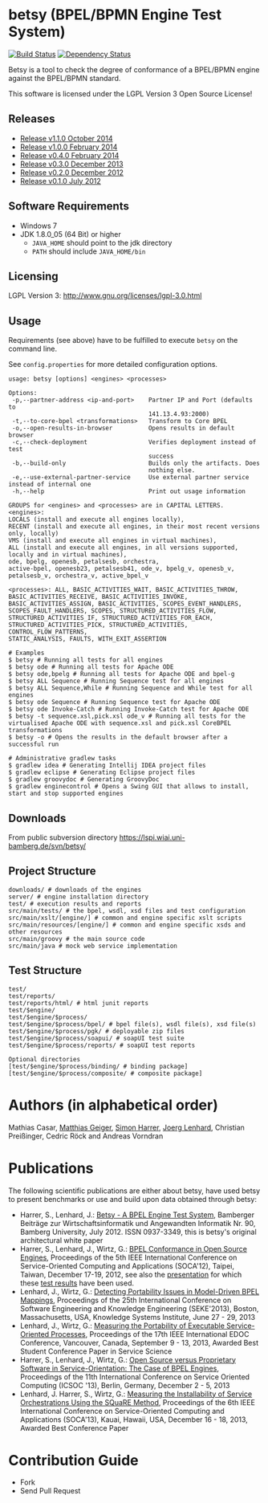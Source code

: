 # betsy (BPEL/BPMN Engine Test System)

[![Build Status](https://travis-ci.org/uniba-dsg/betsy.png?branch=master)](https://travis-ci.org/uniba-dsg/betsy)
[![Dependency Status](https://www.versioneye.com/user/projects/53b3c3b20d5bb8eb3c00001f/badge.svg?style=flat)](https://www.versioneye.com/user/projects/53b3c3b20d5bb8eb3c00001f)

Betsy is a tool to check the degree of conformance of a BPEL/BPMN engine against the BPEL/BPMN standard.

This software is licensed under the LGPL Version 3 Open Source License!

## Releases

- [Release v1.1.0 October 2014](https://github.com/uniba-dsg/betsy/archive/soca2014.zip)
- [Release v1.0.0 February 2014](https://github.com/uniba-dsg/betsy/archive/v1.0.0.zip)
- [Release v0.4.0 February 2014](https://github.com/uniba-dsg/betsy/archive/icst2014.zip)
- [Release v0.3.0 December 2013](https://github.com/uniba-dsg/betsy/archive/icsoc-2013.zip)
- [Release v0.2.0 December 2012](https://github.com/uniba-dsg/betsy/archive/soca-2012.zip)
- [Release v0.1.0 July 2012](https://github.com/uniba-dsg/betsy/archive/techrep-july-2012.zip)

## Software Requirements
- Windows 7
- JDK 1.8.0_05 (64 Bit) or higher
  - `JAVA_HOME` should point to the jdk directory
  - `PATH` should include `JAVA_HOME/bin`

## Licensing
LGPL Version 3: http://www.gnu.org/licenses/lgpl-3.0.html

## Usage

Requirements (see above) have to be fulfilled to execute `betsy` on the command line.

See `config.properties` for more detailed configuration options.

```
usage: betsy [options] <engines> <processes>

Options:
 -p,--partner-address <ip-and-port>    Partner IP and Port (defaults to
                                       141.13.4.93:2000)
 -t,--to-core-bpel <transformations>   Transform to Core BPEL
 -o,--open-results-in-browser          Opens results in default browser
 -c,--check-deployment                 Verifies deployment instead of test
                                       success
 -b,--build-only                       Builds only the artifacts. Does
                                       nothing else.
 -e,--use-external-partner-service     Use external partner service instead of internal one
 -h,--help                             Print out usage information

GROUPS for <engines> and <processes> are in CAPITAL LETTERS.
<engines>:
LOCALS (install and execute all engines locally),
RECENT (install and execute all engines, in their most recent versions only, locally)
VMS (install and execute all engines in virtual machines),
ALL (install and execute all engines, in all versions supported, locally and in virtual machines),
ode, bpelg, openesb, petalsesb, orchestra,
active-bpel, openesb23, petalsesb41, ode_v, bpelg_v, openesb_v,
petalsesb_v, orchestra_v, active_bpel_v

<processes>: ALL, BASIC_ACTIVITIES_WAIT, BASIC_ACTIVITIES_THROW,
BASIC_ACTIVITIES_RECEIVE, BASIC_ACTIVITIES_INVOKE,
BASIC_ACTIVITIES_ASSIGN, BASIC_ACTIVITIES, SCOPES_EVENT_HANDLERS,
SCOPES_FAULT_HANDLERS, SCOPES, STRUCTURED_ACTIVITIES_FLOW,
STRUCTURED_ACTIVITIES_IF, STRUCTURED_ACTIVITIES_FOR_EACH,
STRUCTURED_ACTIVITIES_PICK, STRUCTURED_ACTIVITIES, CONTROL_FLOW_PATTERNS,
STATIC_ANALYSIS, FAULTS, WITH_EXIT_ASSERTION

# Examples
$ betsy # Running all tests for all engines
$ betsy ode # Running all tests for Apache ODE
$ betsy ode,bpelg # Running all tests for Apache ODE and bpel-g
$ betsy ALL Sequence # Running Sequence test for all engines
$ betsy ALL Sequence,While # Running Sequence and While test for all engines
$ betsy ode Sequence # Running Sequence test for Apache ODE
$ betsy ode Invoke-Catch # Running Invoke-Catch test for Apache ODE
$ betsy -t sequence.xsl,pick.xsl ode_v # Running all tests for the virtualised Apache ODE with sequence.xsl and pick.xsl CoreBPEL transformations
$ betsy -o # Opens the results in the default browser after a successful run

# Administrative gradlew tasks
$ gradlew idea # Generating Intellij IDEA project files
$ gradlew eclipse # Generating Eclipse project files
$ gradlew groovydoc # Generating GroovyDoc
$ gradlew enginecontrol # Opens a Swing GUI that allows to install, start and stop supported engines
```

## Downloads

From public subversion directory https://lspi.wiai.uni-bamberg.de/svn/betsy/

## Project Structure

    downloads/ # downloads of the engines
    server/ # engine installation directory
    test/ # execution results and reports
    src/main/tests/ # the bpel, wsdl, xsd files and test configuration
    src/main/xslt/[engine/] # common and engine specific xslt scripts
    src/main/resources/[engine/] # common and engine specific xsds and other resources
    src/main/groovy # the main source code
    src/main/java # mock web service implementation

## Test Structure

	test/
	test/reports/
    test/reports/html/ # html junit reports
	test/$engine/
	test/$engine/$process/
	test/$engine/$process/bpel/ # bpel file(s), wsdl file(s), xsd file(s)
	test/$engine/$process/pgk/ # deployable zip files
	test/$engine/$process/soapui/ # soapUI test suite
	test/$engine/$process/reports/ # soapUI test reports

    Optional directories
	[test/$engine/$process/binding/ # binding package]
	[test/$engine/$process/composite/ # composite package]

# Authors (in alphabetical order)

Mathias Casar, [Matthias Geiger](http://www.uni-bamberg.de/pi/team/geiger/), [Simon Harrer](http://www.uni-bamberg.de/pi/team/harrer/), [Joerg Lenhard](http://www.uni-bamberg.de/pi/team/lenhard-joerg/), Christian Preißinger, Cedric Röck and Andreas Vorndran

# Publications
The following scientific publications are either about betsy, have used betsy to present benchmarks or use and build upon data obtained through betsy:
 - Harrer, S., Lenhard, J.: [Betsy - A BPEL Engine Test System](http://www.uni-bamberg.de/pi/bereich/forschung/publikationen/12-a1-harrer-lenhard/), Bamberger Beiträge zur Wirtschaftsinformatik und Angewandten Informatik Nr. 90, Bamberg University, July 2012. ISSN 0937-3349, this is betsy's original architectural white paper
 - Harrer, S., Lenhard, J., Wirtz, G.: [BPEL Conformance in Open Source Engines](http://www.uni-bamberg.de/pi/bereich/forschung/publikationen/12-02-lenhard-wirtz-harrer/), Proceedings of the 5th IEEE International Conference on Service-Oriented Computing and Applications (SOCA'12), Taipei, Taiwan, December 17-19, 2012, see also the [presentation](https://lspi.wiai.uni-bamberg.de/svn/betsy/betsy-presentation-soca-2012.pdf) for which these [test results](https://svn.lspi.wiai.uni-bamberg.de/svn/betsy/test-results-soca-2012.zip) have been used.
 - Lenhard, J., Wirtz, G.: [Detecting Portability Issues in Model-Driven BPEL Mappings](http://www.uni-bamberg.de/pi/bereich/forschung/publikationen/13-03-lenhard-wirtz/), Proceedings of the 25th International Conference on Software Engineering and Knowledge Engineering (SEKE'2013), Boston, Massachusetts, USA, Knowledge Systems Institute, June 27 - 29, 2013
 - Lenhard, J., Wirtz, G.: [Measuring the Portability of Executable Service-Oriented Processes](http://www.uni-bamberg.de/pi/bereich/forschung/publikationen/13-05-lenhard-wirtz/), Proceedings of the 17th IEEE International EDOC Conference, Vancouver, Canada, September 9 - 13, 2013, Awarded Best Student Conference Paper in Service Science
 - Harrer, S., Lenhard, J., Wirtz, G.: [Open Source versus Proprietary Software in Service-Orientation: The Case of BPEL Engines](http://www.uni-bamberg.de/pi/bereich/forschung/publikationen/13-07-harrer-lenhard-wirtz/), Proceedings of the 11th International Conference on Service Oriented Computing (ICSOC '13), Berlin, Germany, December 2 - 5, 2013
 - Lenhard, J. Harrer, S., Wirtz, G.: [Measuring the Installability of Service Orchestrations Using the SQuaRE Method](http://www.uni-bamberg.de/pi/bereich/forschung/publikationen/13-08-harrer-lenhard-wirtz/), Proceedings of the 6th IEEE International Conference on Service-Oriented Computing and Applications (SOCA'13), Kauai, Hawaii, USA, December 16 - 18, 2013, Awarded Best Conference Paper

# Contribution Guide
- Fork
- Send Pull Request
